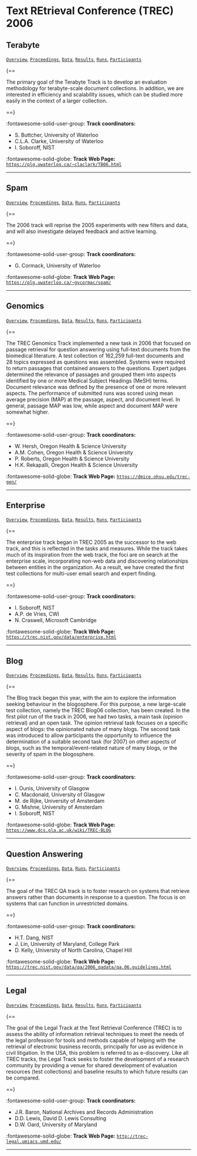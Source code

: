 # Text REtrieval Conference (TREC) 2006 

## Terabyte

[`Overview`](./terabyte/overview.md), [`Proceedings`](./terabyte/proceedings.md), [`Data`](./terabyte/data.md), [`Results`](./terabyte/results.md), [`Runs`](./terabyte/runs.md), [`Participants`](./terabyte/participants.md)

{==

The primary goal of the Terabyte Track is to develop an evaluation methodology for terabyte-scale document collections. In addition, we are interested in efficiency and scalability issues, which can be studied more easily in the context of a larger collection.

==}

:fontawesome-solid-user-group: **Track coordinators:**

- S. Buttcher, University of Waterloo 
- C.L.A. Clarke, University of Waterloo 
- I. Soboroff, NIST 


:fontawesome-solid-globe: **Track Web Page:** [`https://plg.uwaterloo.ca/~claclark/TB06.html`](https://plg.uwaterloo.ca/~claclark/TB06.html) 

---

## Spam

[`Overview`](./spam/overview.md), [`Proceedings`](./spam/proceedings.md), [`Data`](./spam/data.md), [`Runs`](./spam/runs.md), [`Participants`](./spam/participants.md)

{==

The 2006 track will reprise the 2005 experiments with new filters and data, and will also investigate delayed feedback and active learning.

==}

:fontawesome-solid-user-group: **Track coordinators:**

- G. Cormack, University of Waterloo 


:fontawesome-solid-globe: **Track Web Page:** [`https://plg.uwaterloo.ca/~gvcormac/spam/`](https://plg.uwaterloo.ca/~gvcormac/spam/) 

---

## Genomics

[`Overview`](./genomics/overview.md), [`Proceedings`](./genomics/proceedings.md), [`Data`](./genomics/data.md), [`Results`](./genomics/results.md), [`Runs`](./genomics/runs.md), [`Participants`](./genomics/participants.md)

{==

The TREC Genomics Track implemented a new task in 2006 that focused on passage retrieval for question answering using full-text documents from the biomedical literature. A test collection of 162,259 full-text documents and 28 topics expressed as questions was assembled. Systems were required to return passages that contained answers to the questions. Expert judges determined the relevance of passages and grouped them into aspects identified by one or more Medical Subject Headings (MeSH) terms. Document relevance was defined by the presence of one or more relevant aspects. The performance of submitted runs was scored using mean average precision (MAP) at the passage, aspect, and document level. In general, passage MAP was low, while aspect and document MAP were somewhat higher.

==}

:fontawesome-solid-user-group: **Track coordinators:**

- W. Hersh, Oregon Health & Science University 
- A.M. Cohen, Oregon Health & Science University 
- P. Roberts, Oregon Health & Science University 
- H.K. Rekapalli, Oregon Health & Science University 


:fontawesome-solid-globe: **Track Web Page:** [`https://dmice.ohsu.edu/trec-gen/`](https://dmice.ohsu.edu/trec-gen/) 

---

## Enterprise

[`Overview`](./enterprise/overview.md), [`Proceedings`](./enterprise/proceedings.md), [`Data`](./enterprise/data.md), [`Results`](./enterprise/results.md), [`Runs`](./enterprise/runs.md), [`Participants`](./enterprise/participants.md)

{==

The enterprise track began in TREC 2005 as the successor to the web track, and this is reflected in the tasks and measures. While the track takes much of its inspiration from the web track, the foci are on search at the enterprise scale, incorporating non-web data and discovering relationships between entities in the organization. As a result, we have created the first test collections for multi-user email search and expert finding.

==}

:fontawesome-solid-user-group: **Track coordinators:**

- I. Soboroff, NIST 
- A.P. de Vries, CWI 
- N. Craswell, Microsoft Cambridge 


:fontawesome-solid-globe: **Track Web Page:** [`https://trec.nist.gov/data/enterprise.html`](https://trec.nist.gov/data/enterprise.html) 

---

## Blog

[`Overview`](./blog/overview.md), [`Proceedings`](./blog/proceedings.md), [`Data`](./blog/data.md), [`Results`](./blog/results.md), [`Runs`](./blog/runs.md), [`Participants`](./blog/participants.md)

{==

The Blog track began this year, with the aim to explore the information seeking behaviour in the blogosphere. For this purpose, a new large-scale test collection, namely the TREC Blog06 collection, has been created. In the first pilot run of the track in 2006, we had two tasks, a main task (opinion retrieval) and an open task. The opinion retrieval task focuses on a specific aspect of blogs: the opinionated nature of many blogs. The second task was introduced to allow participants the opportunity to influence the determination of a suitable second task (for 2007) on other aspects of blogs, such as the temporal/event-related nature of many blogs, or the severity of spam in the blogosphere.

==}

:fontawesome-solid-user-group: **Track coordinators:**

- I. Ounis, University of Glasgow 
- C. Macdonald, University of Glasgow 
- M. de Rijke, University of Amsterdam 
- G. Mishne, University of Amsterdam 
- I. Soboroff, NIST 


:fontawesome-solid-globe: **Track Web Page:** [`https://www.dcs.gla.ac.uk/wiki/TREC-BLOG`](https://www.dcs.gla.ac.uk/wiki/TREC-BLOG) 

---

## Question Answering

[`Overview`](./qa/overview.md), [`Proceedings`](./qa/proceedings.md), [`Data`](./qa/data.md), [`Runs`](./qa/runs.md), [`Participants`](./qa/participants.md)

{==

The goal of the TREC QA track is to foster research on systems that retrieve answers rather than documents in response to a question. The focus is on systems that can function in unrestricted domains.

==}

:fontawesome-solid-user-group: **Track coordinators:**

- H.T. Dang, NIST 
- J. Lin, University of Maryland, College Park 
- D. Kelly, University of North Carolina, Chapel Hill 


:fontawesome-solid-globe: **Track Web Page:** [`https://trec.nist.gov/data/qa/2006_qadata/qa.06.guidelines.html`](https://trec.nist.gov/data/qa/2006_qadata/qa.06.guidelines.html) 

---

## Legal

[`Overview`](./legal/overview.md), [`Proceedings`](./legal/proceedings.md), [`Data`](./legal/data.md), [`Results`](./legal/results.md), [`Runs`](./legal/runs.md), [`Participants`](./legal/participants.md)

{==

The goal of the Legal Track at the Text Retrieval Conference (TREC) is to assess the ability of information retrieval techniques to meet the needs of the legal profession for tools and methods capable of helping with the retrieval of electronic business records, principally for use as evidence in civil litigation. In the USA, this problem is referred to as e-discovery. Like all TREC tracks, the Legal Track seeks to foster the development of a research community by providing a venue for shared development of evaluation resources (test collections) and baseline results to which future results can be compared.

==}

:fontawesome-solid-user-group: **Track coordinators:**

- J.R. Baron, National Archives and Records Administration 
- D.D. Lewis, David D. Lewis Consulting 
- D.W. Oard, University of Maryland 


:fontawesome-solid-globe: **Track Web Page:** [`http://trec-legal.umiacs.umd.edu/`](http://trec-legal.umiacs.umd.edu/) 

---

